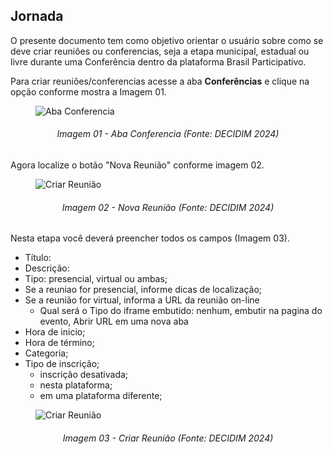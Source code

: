 ## Jornada

O presente documento tem como objetivo orientar o usuário sobre como se deve criar reuniões ou conferencias, seja a etapa municipal, estadual ou livre durante uma Conferência dentro da plataforma Brasil Participativo.

Para criar reuniões/conferencias acesse a aba **Conferências** e clique na opção conforme mostra a Imagem 01.


<figure markdown>
<img src= "https://gitlab.com/lappis-unb/decidimbr/documentacao/-/raw/main/docs/assetsTutoriais/conferencias/AbaConferencia.JPG?ref_type=heads" alt=" Aba Conferencia" style="float: none; margin: auto"> 
</figure> 
<p align="justify">
<h6 align = "center"> Imagem 01 - Aba Conferencia (Fonte: DECIDIM 2024)</h6>
</p> 


Agora localize o botão "Nova Reunião" conforme imagem 02.
<figure markdown>
<img src= "https://gitlab.com/lappis-unb/decidimbr/documentacao/-/raw/main/docs/assetsTutoriais/conferencias/NovaConferencia.JPG?ref_type=heads" alt=" Criar Reunião" style="float: none; margin: auto"> 
</figure> 
<p align="justify">
<h6 align = "center"> Imagem 02 - Nova Reunião (Fonte: DECIDIM 2024)</h6>
</p> 


Nesta etapa você deverá preencher todos os campos (Imagem 03).
- Título:
- Descrição:
- Tipo: presencial, virtual ou ambas;
- Se a reuniao for presencial, informe dicas de localização;
- Se a reunião for virtual, informa a URL da reunião on-line 
    - Qual será o Tipo do iframe embutido: nenhum, embutir na pagina do evento, Abrir URL em uma nova aba
- Hora de inicio;
- Hora de término;
- Categoria;
- Tipo de inscrição;
    - inscrição desativada;
    - nesta plataforma;
    - em uma plataforma diferente;

<figure markdown>
<img src= "https://gitlab.com/lappis-unb/decidimbr/documentacao/-/raw/main/docs/assetsTutoriais/conferencias/CriarReuniao.JPG?ref_type=heads" alt=" Criar Reunião" style="float: none; margin: auto"> 
</figure> 
<p align="justify">
<h6 align = "center"> Imagem 03 - Criar Reunião (Fonte: DECIDIM 2024)</h6>
</p> 


